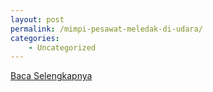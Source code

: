 ```yaml
---
layout: post
permalink: /mimpi-pesawat-meledak-di-udara/
categories:
    - Uncategorized
---
```


[Baca Selengkapnya](/09)